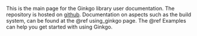 This is the main page for the Ginkgo library user documentation. The repository is hosted on [github](https://github.com/ginkgo-project/ginkgo). Documentation on aspects such as the build system, can be found at the @ref using_ginkgo page. The @ref Examples can help you get started with using Ginkgo. 

